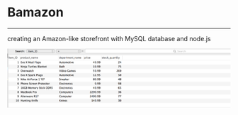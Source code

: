 # **Bamazon**
---------------------------------------------------------------------
creating an Amazon-like storefront with MySQL database and node.js

![](/images/bamazonDB.png)
